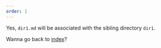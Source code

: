 ```yaml
---
order: 1
---
```


Yes, `dir1.md` will be associated with the sibling directory `dir1`. 

Wanna go back to [index](index.md)?
